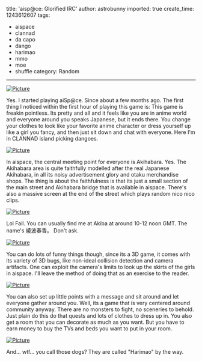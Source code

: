 title: 'aisp@ce: Glorified IRC'
author: astrobunny
imported: true
create_time: 1243612607
tags:
- aispace
- clannad
- da capo
- dango
- harimao
- mmo
- moe
- shuffle
category: Random
---
 [![](wp-uploads/2009/05/wpid-ais-20090413-093915-500x375.png "Picture")](/images/wp-uploads/2009/05/wpid-ais-20090413-093915.png)  
  
Yes. I started playing aiSp@ce. Since about a few months ago. The first thing I noticed within the first hour of playing this game is: This game is freakin pointless. Its pretty and all and it feels like you are in anime world and everyone around you speaks Japanese, but it ends there. You change your clothes to look like your favorite anime character or dress yourself up like a girl you fancy, and then just sit down and chat with everyone. Here I'm in CLANNAD island picking dangoes.  
<!--more-->  
 [![](wp-uploads/2009/05/wpid-ais-20090524-142707-500x375.png "Picture")](/images/wp-uploads/2009/05/wpid-ais-20090524-142707.png)  
  
In aispace, the central meeting point for everyone is Akihabara. Yes. The Akihabara area is quite faithfully modelled after the real Japanese Akihabara, in all its noisy advertisement glory and otaku merchandise shops. The thing is about the faithfulness is that its just a small section of the main street and Akihabara bridge that is available in aispace. There's also a massive screen at the end of the street which plays random nico nico clips.  
  
 [![](wp-uploads/2009/05/wpid-ais-20090519-051845-500x375.png "Picture")](/images/wp-uploads/2009/05/wpid-ais-20090519-051845.png)  
  
Lol Fail. You can usually find me at Akiba at around 10-12 noon GMT. The name's 綾波春香。 Don't ask.  
  
 [![](wp-uploads/2009/05/wpid-ais-20090523-114542-500x375.png "Picture")](/images/wp-uploads/2009/05/wpid-ais-20090523-114542.png)  
  
You can do lots of funny things though, since its a 3D game, it comes with its variety of 3D bugs, like non-ideal collision detection and camera artifacts. One can exploit the camera's limits to look up the skirts of the girls in aispace. I'll leave the method of doing that as an exercise to the reader.  
  
 [![](wp-uploads/2009/05/wpid-ais-20090524-150214-500x375.png "Picture")](/images/wp-uploads/2009/05/wpid-ais-20090524-150214.png)  
  
You can also set up little points with a message and sit around and let everyone gather around you. Well, its a game that is very centered around community anyway. There are no monsters to fight, no sceneries to behold. Just plain do this do that quests and lots of clothes to dress up in. You also get a room that you can decorate as much as you want. But you have to earn money to buy the TVs and beds you want to put in your room.  
  
 [![](wp-uploads/2009/05/wpid-ais-20090519-061015-500x375.png "Picture")](/images/wp-uploads/2009/05/wpid-ais-20090519-061015.png)  
  
And... wtf... you call those dogs? They are called "Harimao" by the way.